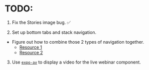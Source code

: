 # TODO:
1. Fix the Stories image bug. ✅

2. Set up bottom tabs and stack navigation.
  - Figure out how to combine those 2 types of navigation together.
    - [Resource 1](https://reactnavigation.org/docs/tab-based-navigation/#a-stack-navigator-for-each-tab)
    - [Resource 2](https://reactnavigation.org/docs/nesting-navigators/)

3. Use [`expo-av`](https://docs.expo.dev/versions/latest/sdk/video/#usage) to display a video for the live webinar component.
